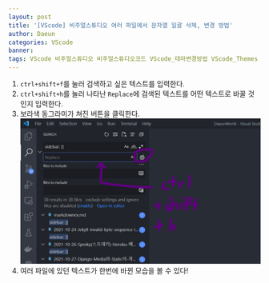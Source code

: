 ```yaml
---
layout: post
title: '[VScode] 비주얼스튜디오 여러 파일에서 문자열 일괄 삭제, 변경 방법'
author: Daeun
categories: VScode
banner:
tags: VScode 비주얼스튜디오 비주얼스튜디오코드 VScode_테마변경방법 VScode_Themes
---
```


1. `ctrl+shift+f`를 눌러 검색하고 싶은 텍스트를 입력한다.
2. `ctrl+shift+h`를 눌러 나타난 `Replace`에 검색된 텍스트를 어떤 텍스트로 바꿀 것인지 입력한다. 
3. 보라색 동그라미가 쳐진 버튼을 클릭한다.
   ![비주얼스튜디오 여러 파일에서 문자열 일괄 삭제, 변경 방법](/assets/images/posts/vscode/2023/01/29/1.jpg)
4. 여러 파일에 있던 텍스트가 한번에 바뀐 모습을 볼 수 있다!